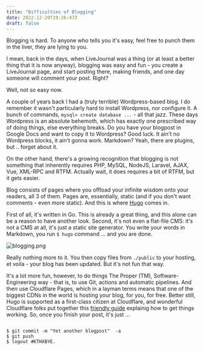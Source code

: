 ```yaml
---
title: "Difficulties of Blogging"
date: 2022-12-20T19:26:47Z
draft: false
---
```


Blogging is hard. To anyone who tells you it's easy, feel free to punch them in
the liver, they are lying to you.

I mean, back in the days, when LiveJournal was a thing (or at least a better
thing that it is now anyway), blogging was easy and fun - you create a
LiveJournal page, and start posting there, making friends, and one day someone
will comment your post. Right?

Well, not so easy now.

A couple of years back I had a (truly terrible) Wordpress-based blog. I do
remember it wasn't particularly hard to install Wordpress, nor configure it. A
bunch of commands, `mysql> create database ...` - all that jazz. These days
Wordpress is an absolute behemoth, which has exactly one prescribed way of doing
things, else everything breaks. Do you have your blogpost in Google Docs and
want to copy it to Wordpress? Good luck. It ain't no Wordpress blocks, it ain't
gonna work. Markdown? Yeah, there are plugins, but .. forget about it. 

On the other hand, there's a growing recognition that blogging is not something
that inherently requires PHP, MySQL, NodeJS, Laravel, AJAX, Vue, XML-RPC and
RTFM. Actually wait, it does requires a bit of RTFM, but it gets easier.

Blog consists of pages where you offload your infinite wisdom onto your readers,
all 3 of them. Pages are, essentially, static (and if you don't want comments -
even more static). And this is where [Hugo](https://gohugo.io/) comes in. 

First of all, it's written in Go. This is already a great thing, and this alone
can be a reason to have another look. Second, it's not even a flat-file CMS:
it's not a CMS at all, it's just a static site generator. You write your words
in Markdown, you run `$ hugo` command ... and you are done.

![blogging.png](/static/blogging.png)

Really nothing more to it. You then copy files from `./public` to your hosting,
et voila - your blog has been updated. But it's not fun that way.

It's a lot more fun, however, to do things The Proper (TM), Software-Engineering
way - that is, to use Git, actions and automatic pipelines. And then use
Cloudflare Pages, which in a layman terms means that one of the biggest CDNs in
the world is hosting your blog, for you, for free. Better still, Hugo is
supported as a first-class citizen at Cloudflare, and wonderful Cloudflare folks
put together this [friendly
guide](https://developers.cloudflare.com/pages/framework-guides/deploy-a-hugo-site/)
explainig how to get things working. So, once you finish your post, it's just
...

```

$ git commit -m "Yet another blogpost"  -a
$ git push
$ logout #KTHXBYE.

```

